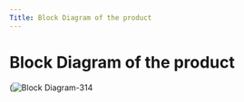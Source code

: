```yaml
---
Title: Block Diagram of the product
---
```


# Block Diagram of the product 
(![Block Diagram-314](https://github.com/EGR314-Spring2024-Team303/EGR314-Spring2024-Team303.github.io/assets/156623314/ff04a086-f6c4-45a2-b35a-d53b83020e8c)
